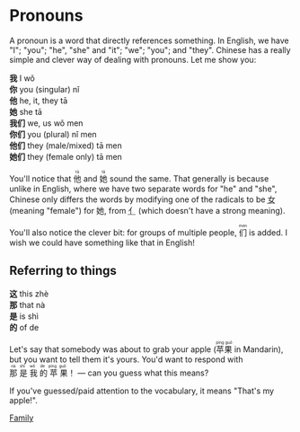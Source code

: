 # Pronouns
A pronoun is a word that directly references something. In English, we have "I"; "you"; "he", "she" and "it"; "we"; "you"; and "they". Chinese has a really simple and clever way of dealing with pronouns. Let me show you:

<div class="split">
    <div>
        <div class="phrase">
            <strong>我</strong> <span>I</span> <span>wǒ</span>
        </div>
        <div class="phrase">
            <strong>你</strong> <span>you (singular)</span> <span>nǐ</span>
        </div>
        <div class="phrase">
            <strong>他</strong> <span>he, it, they</span> <span>tā</span>
        </div>
        <div class="phrase">
            <strong>她</strong> <span>she</span> <span>tā</span>
        </div>
    </div>
    <div>
        <div class="phrase">
            <strong>我们</strong> <span>we, us</span> <span>wǒ men</span>
        </div>
        <div class="phrase">
            <strong>你们</strong> <span>you (plural)</span> <span>nǐ men</span>
        </div>
        <div class="phrase">
            <strong>他们</strong> <span>they (male/mixed)</span> <span>tā men</span>
        </div>
        <div class="phrase">
            <strong>她们</strong> <span>they (female only)</span> <span>tā men</span>
        </div>
    </div>
</div>

You'll notice that <ruby>他 <rt>tā</rt></ruby> and <ruby>她 <rt>tā</rt></ruby> sound the same. That generally is because unlike in English, where we have two separate words for "he" and "she", Chinese only differs the words by modifying one of the radicals to be <abbr title="[nǚ]">女</abbr> (meaning "female") for 她, from <abbr title="[rén]">亻</abbr> (which doesn't have a strong meaning).

You'll also notice the clever bit: for groups of multiple people, <ruby>们 <rt>men</rt></ruby> is added. I wish we could have something like that in English!

## Referring to things
<div class="split">
    <div>
        <div class="phrase">
            <strong>这</strong> <span>this</span> <span>zhè</span>
        </div>
        <div class="phrase">
            <strong>那</strong> <span>that</span> <span>nà</span>
        </div>
    </div>
    <div>
        <div class="phrase">
            <strong>是</strong> <span>is</span> <span>shì</span>
        </div>
        <div class="phrase">
            <strong>的</strong> <span>of</span> <span>de</span>
        </div>
    </div>
</div>

Let's say that somebody was about to grab your apple (<ruby>苹果 <rt>píng guǒ</rt></ruby> in Mandarin), but you want to tell them it's yours. You'd want to respond with <ruby>那 <rt>nà</rt> 是 <rt>shì</rt> 我 <rt>wǒ</rt> 的 <rt>de</rt> 苹 <rt>píng</rt> 果 <rt>guǒ</rt></ruby>！ — can you guess what this means?

If you've guessed/paid attention to the vocabulary, it means "That's my apple!".

<a href="basics/family.md" class="next">Family</a>
